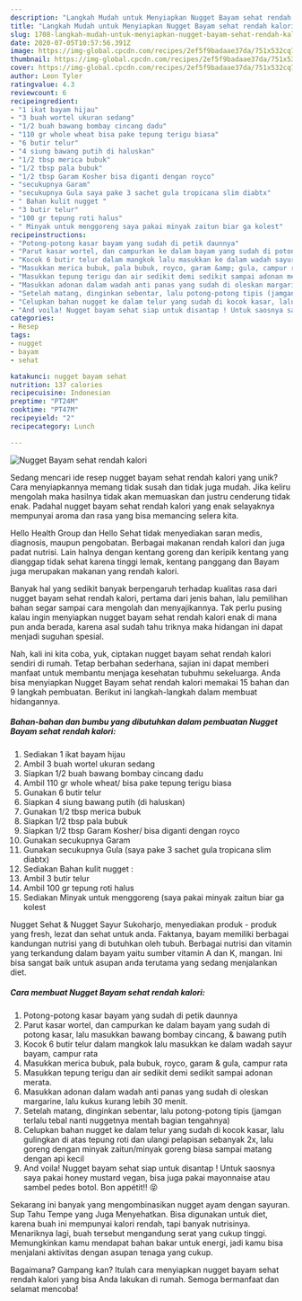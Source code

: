 ```yaml
---
description: "Langkah Mudah untuk Menyiapkan Nugget Bayam sehat rendah kalori, Bisa Manjain Lidah"
title: "Langkah Mudah untuk Menyiapkan Nugget Bayam sehat rendah kalori, Bisa Manjain Lidah"
slug: 1708-langkah-mudah-untuk-menyiapkan-nugget-bayam-sehat-rendah-kalori-bisa-manjain-lidah
date: 2020-07-05T10:57:56.391Z
image: https://img-global.cpcdn.com/recipes/2ef5f9badaae37da/751x532cq70/nugget-bayam-sehat-rendah-kalori-foto-resep-utama.jpg
thumbnail: https://img-global.cpcdn.com/recipes/2ef5f9badaae37da/751x532cq70/nugget-bayam-sehat-rendah-kalori-foto-resep-utama.jpg
cover: https://img-global.cpcdn.com/recipes/2ef5f9badaae37da/751x532cq70/nugget-bayam-sehat-rendah-kalori-foto-resep-utama.jpg
author: Leon Tyler
ratingvalue: 4.3
reviewcount: 6
recipeingredient:
- "1 ikat bayam hijau"
- "3 buah wortel ukuran sedang"
- "1/2 buah bawang bombay cincang dadu"
- "110 gr whole wheat bisa pake tepung terigu biasa"
- "6 butir telur"
- "4 siung bawang putih di haluskan"
- "1/2 tbsp merica bubuk"
- "1/2 tbsp pala bubuk"
- "1/2 tbsp Garam Kosher bisa diganti dengan royco"
- "secukupnya Garam"
- "secukupnya Gula saya pake 3 sachet gula tropicana slim diabtx"
- " Bahan kulit nugget "
- "3 butir telur"
- "100 gr tepung roti halus"
- " Minyak untuk menggoreng saya pakai minyak zaitun biar ga kolest"
recipeinstructions:
- "Potong-potong kasar bayam yang sudah di petik daunnya"
- "Parut kasar wortel, dan campurkan ke dalam bayam yang sudah di potong kasar, lalu masukkan bawang bombay cincang, &amp; bawang putih"
- "Kocok 6 butir telur dalam mangkok lalu masukkan ke dalam wadah sayur bayam, campur rata"
- "Masukkan merica bubuk, pala bubuk, royco, garam &amp; gula, campur rata"
- "Masukkan tepung terigu dan air sedikit demi sedikit sampai adonan merata."
- "Masukkan adonan dalam wadah anti panas yang sudah di oleskan margarine, lalu kukus kurang lebih 30 menit."
- "Setelah matang, dinginkan sebentar, lalu potong-potong tipis (jamgan terlalu tebal nanti nuggetnya mentah bagian tengahnya)"
- "Celupkan bahan nugget ke dalam telur yang sudah di kocok kasar, lalu gulingkan di atas tepung roti dan ulangi pelapisan sebanyak 2x, lalu goreng dengan minyak zaitun/minyak goreng biasa sampai matang dengan api kecil"
- "And voila! Nugget bayam sehat siap untuk disantap ! Untuk saosnya saya pakai honey mustard vegan, bisa juga pakai mayonnaise atau sambel pedes botol. Bon appétit!! 😝"
categories:
- Resep
tags:
- nugget
- bayam
- sehat

katakunci: nugget bayam sehat 
nutrition: 137 calories
recipecuisine: Indonesian
preptime: "PT24M"
cooktime: "PT47M"
recipeyield: "2"
recipecategory: Lunch

---
```



![Nugget Bayam sehat rendah kalori](https://img-global.cpcdn.com/recipes/2ef5f9badaae37da/751x532cq70/nugget-bayam-sehat-rendah-kalori-foto-resep-utama.jpg)

Sedang mencari ide resep nugget bayam sehat rendah kalori yang unik? Cara menyiapkannya memang tidak susah dan tidak juga mudah. Jika keliru mengolah maka hasilnya tidak akan memuaskan dan justru cenderung tidak enak. Padahal nugget bayam sehat rendah kalori yang enak selayaknya mempunyai aroma dan rasa yang bisa memancing selera kita.

Hello Health Group dan Hello Sehat tidak menyediakan saran medis, diagnosis, maupun pengobatan. Berbagai makanan rendah kalori dan juga padat nutrisi. Lain halnya dengan kentang goreng dan keripik kentang yang dianggap tidak sehat karena tinggi lemak, kentang panggang dan Bayam juga merupakan makanan yang rendah kalori.

Banyak hal yang sedikit banyak berpengaruh terhadap kualitas rasa dari nugget bayam sehat rendah kalori, pertama dari jenis bahan, lalu pemilihan bahan segar sampai cara mengolah dan menyajikannya. Tak perlu pusing kalau ingin menyiapkan nugget bayam sehat rendah kalori enak di mana pun anda berada, karena asal sudah tahu triknya maka hidangan ini dapat menjadi suguhan spesial.


Nah, kali ini kita coba, yuk, ciptakan nugget bayam sehat rendah kalori sendiri di rumah. Tetap berbahan sederhana, sajian ini dapat memberi manfaat untuk membantu menjaga kesehatan tubuhmu sekeluarga. Anda bisa menyiapkan Nugget Bayam sehat rendah kalori memakai 15 bahan dan 9 langkah pembuatan. Berikut ini langkah-langkah dalam membuat hidangannya.

<!--inarticleads1-->

##### Bahan-bahan dan bumbu yang dibutuhkan dalam pembuatan Nugget Bayam sehat rendah kalori:

1. Sediakan 1 ikat bayam hijau
1. Ambil 3 buah wortel ukuran sedang
1. Siapkan 1/2 buah bawang bombay cincang dadu
1. Ambil 110 gr whole wheat/ bisa pake tepung terigu biasa
1. Gunakan 6 butir telur
1. Siapkan 4 siung bawang putih (di haluskan)
1. Gunakan 1/2 tbsp merica bubuk
1. Siapkan 1/2 tbsp pala bubuk
1. Siapkan 1/2 tbsp Garam Kosher/ bisa diganti dengan royco
1. Gunakan secukupnya Garam
1. Gunakan secukupnya Gula (saya pake 3 sachet gula tropicana slim diabtx)
1. Sediakan  Bahan kulit nugget :
1. Ambil 3 butir telur
1. Ambil 100 gr tepung roti halus
1. Sediakan  Minyak untuk menggoreng (saya pakai minyak zaitun biar ga kolest


Nugget Sehat &amp; Nugget Sayur Sukoharjo, menyediakan produk - produk yang fresh, lezat dan sehat untuk anda. Faktanya, bayam memiliki berbagai kandungan nutrisi yang di butuhkan oleh tubuh. Berbagai nutrisi dan vitamin yang terkandung dalam bayam yaitu sumber vitamin A dan K, mangan. Ini bisa sangat baik untuk asupan anda terutama yang sedang menjalankan diet. 

<!--inarticleads2-->

##### Cara membuat Nugget Bayam sehat rendah kalori:

1. Potong-potong kasar bayam yang sudah di petik daunnya
1. Parut kasar wortel, dan campurkan ke dalam bayam yang sudah di potong kasar, lalu masukkan bawang bombay cincang, &amp; bawang putih
1. Kocok 6 butir telur dalam mangkok lalu masukkan ke dalam wadah sayur bayam, campur rata
1. Masukkan merica bubuk, pala bubuk, royco, garam &amp; gula, campur rata
1. Masukkan tepung terigu dan air sedikit demi sedikit sampai adonan merata.
1. Masukkan adonan dalam wadah anti panas yang sudah di oleskan margarine, lalu kukus kurang lebih 30 menit.
1. Setelah matang, dinginkan sebentar, lalu potong-potong tipis (jamgan terlalu tebal nanti nuggetnya mentah bagian tengahnya)
1. Celupkan bahan nugget ke dalam telur yang sudah di kocok kasar, lalu gulingkan di atas tepung roti dan ulangi pelapisan sebanyak 2x, lalu goreng dengan minyak zaitun/minyak goreng biasa sampai matang dengan api kecil
1. And voila! Nugget bayam sehat siap untuk disantap ! Untuk saosnya saya pakai honey mustard vegan, bisa juga pakai mayonnaise atau sambel pedes botol. Bon appétit!! 😝


Sekarang ini banyak yang mengombinasikan nugget ayam dengan sayuran. Sup Tahu Tempe yang Juga Menyehatkan. Bisa digunakan untuk diet, karena buah ini mempunyai kalori rendah, tapi banyak nutrisinya. Menariknya lagi, buah tersebut mengandung serat yang cukup tinggi. Memungkinkan kamu mendapat bahan bakar untuk energi, jadi kamu bisa menjalani aktivitas dengan asupan tenaga yang cukup. 

Bagaimana? Gampang kan? Itulah cara menyiapkan nugget bayam sehat rendah kalori yang bisa Anda lakukan di rumah. Semoga bermanfaat dan selamat mencoba!
